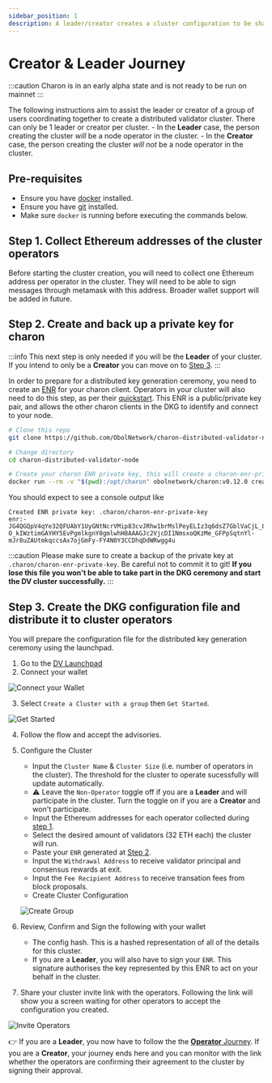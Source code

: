 ```yaml
---
sidebar_position: 1
description: A leader/creator creates a cluster configuration to be shared with operators
---
```

# Creator & Leader Journey

:::caution
Charon is in an early alpha state and is not ready to be run on mainnet
:::

The following instructions aim to assist the leader or creator of a group of users coordinating together to create a distributed validator cluster. There can only be 1 leader or creator per cluster.
    - In the **Leader** case, the person creating the cluster *will* be a node operator in the cluster. 
    - In the **Creator** case, the person creating the cluster *will not* be a node operator in the cluster.

## Pre-requisites

- Ensure you have [docker](https://docs.docker.com/engine/install/) installed.
- Ensure you have [git](https://git-scm.com/downloads) installed. 
- Make sure `docker` is running before executing the commands below.

## Step 1. Collect Ethereum addresses of the cluster operators
Before starting the cluster creation, you will need to collect one Ethereum address per operator in the cluster. They will need to be able to sign messages through metamask with this address. Broader wallet support will be added in future. 

## Step 2. Create and back up a private key for charon
:::info
This next step is only needed if you will be the **Leader** of your cluster. If you intend to only be a **Creator** you can move on to [Step 3](#step-3-create-the-dkg-configuration-file-and-distributes-it-to-cluster-operators).
:::

In order to prepare for a distributed key generation ceremony, you need to create an [ENR](docs/int/faq/errors.mdx#enrs-keys) for your charon client. Operators in your cluster will also need to do this step, as per their [quickstart](./quickstart-group-operator#step-2-create-and-back-up-a-private-key-for-charon). This ENR is a public/private key pair, and allows the other charon clients in the DKG to identify and connect to your node.

```sh
# Clone this repo
git clone https://github.com/ObolNetwork/charon-distributed-validator-node.git

# Change directory
cd charon-distributed-validator-node

# Create your charon ENR private key, this will create a charon-enr-private-key file in the .charon directory
docker run --rm -v "$(pwd):/opt/charon" obolnetwork/charon:v0.12.0 create enr
```

You should expect to see a console output like

    Created ENR private key: .charon/charon-enr-private-key
    enr:-JG4QGQpV4qYe32QFUAbY1UyGNtNcrVMip83cvJRhw1brMslPeyELIz3q6dsZ7GblVaCjL_8FKQhF6Syg-O_kIWztimGAYHY5EvPgmlkgnY0gmlwhH8AAAGJc2VjcDI1NmsxoQKzMe_GFPpSqtnYl-mJr8uZAUtmkqccsAx7ojGmFy-FY4N0Y3CCDhqDdWRwgg4u

:::caution
Please make sure to create a backup of the private key at `.charon/charon-enr-private-key`. Be careful not to commit it to git! **If you lose this file you won't be able to take part in the DKG ceremony and start the DV cluster successfully.**
:::

## Step 3. Create the DKG configuration file and distribute it to cluster operators

You will prepare the configuration file for the distributed key generation ceremony using the launchpad.

1. Go to the [DV Launchpad](https://goerli.launchpad.obol.tech) 
2. Connect your wallet

  ![Connect your Wallet](/img/Guide01.png)

3. Select `Create a Cluster with a group` then `Get Started`.

  ![Get Started](/img/Guide02.png)

4. Follow the flow and accept the advisories.
5. Configure the Cluster 
    - Input the `Cluster Name` & `Cluster Size` (i.e. number of operators in the cluster). The threshold for the cluster to operate sucessfully will update automatically.
    - ⚠️ Leave the `Non-Operator` toggle off if you are a **Leader** and will participate in the cluster. Turn the toggle on if you are a **Creator** and won't participate.
    - Input the Ethereum addresses for each operator collected during [step 1](#step-1-collect-ethereum-addresses-of-the-cluster-operators).
    - Select the desired amount of validators (32 ETH each) the cluster will run.
    - Paste your `ENR` generated at [Step 2](#step-2-create-and-back-up-a-private-key-for-charon).
    - Input the `Withdrawal Address` to receive validator principal and consensus rewards at exit.
    - Input the `Fee Recipient Address` to receive transation fees from block proposals. 
    - Create Cluster Configuration

    ![Create Group](/img/Guide03.png)

6. Review, Confirm and Sign the following with your wallet
    - The config hash. This is a hashed representation of all of the details for this cluster. 
    - If you are a **Leader**, you will also have to sign your `ENR`. This signature authorises the key represented by this ENR to act on your behalf in the cluster. 

7. Share your cluster invite link with the operators. Following the link will show you a screen waiting for other operators to accept the configuration you created.

  ![Invite Operators](/img/Guide04.png)

👉 If you are a **Leader**, you now have to follow the the [**Operator** Journey](./quickstart-group-operator). If you are a **Creator**, your journey ends here and you can monitor with the link whether the operators are confirming their agreement to the cluster by signing their approval.